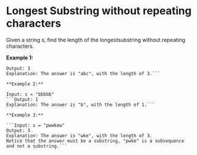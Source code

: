 # Longest Substring without repeating characters
Given a string s, find the length of the longestsubstring without repeating characters.

 

**Example 1:**

```Input: s = "abcabcbb"
Output: 3
Explanation: The answer is "abc", with the length of 3.```

**Example 2:**

Input: s = "bbbbb"
```Output: 1
Explanation: The answer is "b", with the length of 1.```

**Example 3:**

```Input: s = "pwwkew"
Output: 3
Explanation: The answer is "wke", with the length of 3.
Notice that the answer must be a substring, "pwke" is a subsequence and not a substring.```